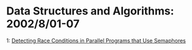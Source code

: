 # Data Structures and Algorithms: 2002/8/01-07  
1: [Detecting Race Conditions in Parallel Programs that Use Semaphores](https://doi.org/10.48550/arXiv.cs/0208004)  